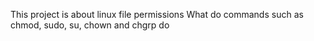 This project is about linux file permissions
What do commands such as chmod, sudo, su, chown and chgrp do
